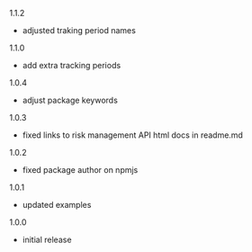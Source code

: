 1.1.2
  - adjusted traking period names

1.1.0
  - add extra tracking periods

1.0.4
  - adjust package keywords

1.0.3
  - fixed links to risk management API html docs in readme.md

1.0.2
  - fixed package author on npmjs

1.0.1
  - updated examples

1.0.0
  - initial release
